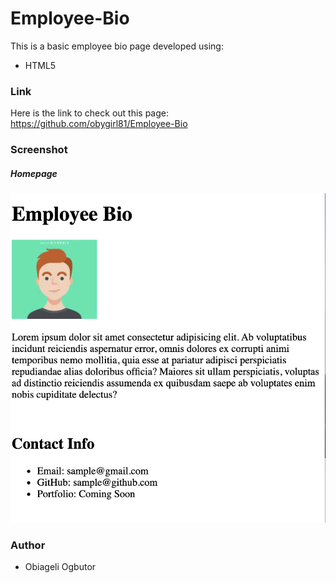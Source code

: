 # Employee-Bio

This is a basic employee bio page developed using:
* HTML5

### Link
Here is the link to check out this page: https://github.com/obygirl81/Employee-Bio

### Screenshot
##### Homepage
![Screenshot of home page](https://github.com/obygirl81/Employee-Bio/blob/master/image/Screen%20Shot%202020-01-18%20at%2010.27.37%20AM.png)

### Author
* Obiageli Ogbutor